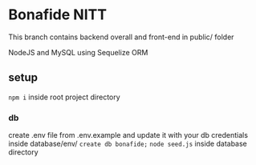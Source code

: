 # Bonafide NITT

This branch contains backend overall and front-end in public/ folder

NodeJS and MySQL using Sequelize ORM

## setup

```npm i``` inside root project directory

### db

create .env file from .env.example and update it with your db credentials inside database/env/
```create db bonafide;```
```node seed.js``` inside database directory
